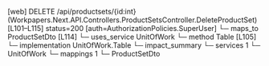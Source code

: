 [web] DELETE /api/productsets/{id:int}  (Workpapers.Next.API.Controllers.ProductSetsController.DeleteProductSet)  [L101–L115] status=200 [auth=AuthorizationPolicies.SuperUser]
  └─ maps_to ProductSetDto [L114]
  └─ uses_service UnitOfWork
    └─ method Table [L105]
      └─ implementation UnitOfWork.Table
  └─ impact_summary
    └─ services 1
      └─ UnitOfWork
    └─ mappings 1
      └─ ProductSetDto

